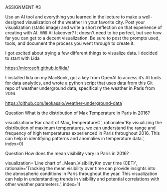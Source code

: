ASSIGNMENT #3

Use an AI tool and everything you learned in the lecture to make a well-designed visualization of the weather in your favorite city. Post your visualization (static image) and write a short reflection on that experience of creating with AI. Will AI takeover? It doesn't need to be perfect, but see how far you can get to a decent visualization. Be sure to post the prompts used, tools, and document the process you went through to create it.

I got excited about trying a few different things to visualize data. I decided to start with Lida

https://microsoft.github.io/lida/

I installed lida on my MacBook, got a key from OpenAI to access it’s AI tools for data analytics, and wrote a python script that uses data from this Git repo of weather underground data, specifically the weather in Paris from 2016. 

https://github.com/leokassio/weather-underground-data

Question
What is the distribution of Max Temperature in Paris in 2016?

visualization='Bar chart of Max_TemperatureC', rationale='By visualizing the distribution of maximum temperatures, we can understand the range and frequency of high temperatures experienced in Paris throughout 2016. This can help in identifying patterns and anomalies in temperature data.', index=0)

Question
How does the mean visibility vary in Paris in 2016?

visualization='Line chart of _Mean_VisibilityKm over time (CET)', rationale='Tracking the mean visibility over time can provide insights into the atmospheric conditions in Paris throughout the year. This visualization can help in understanding trends in visibility and potential correlations with other weather parameters.', index=1)
